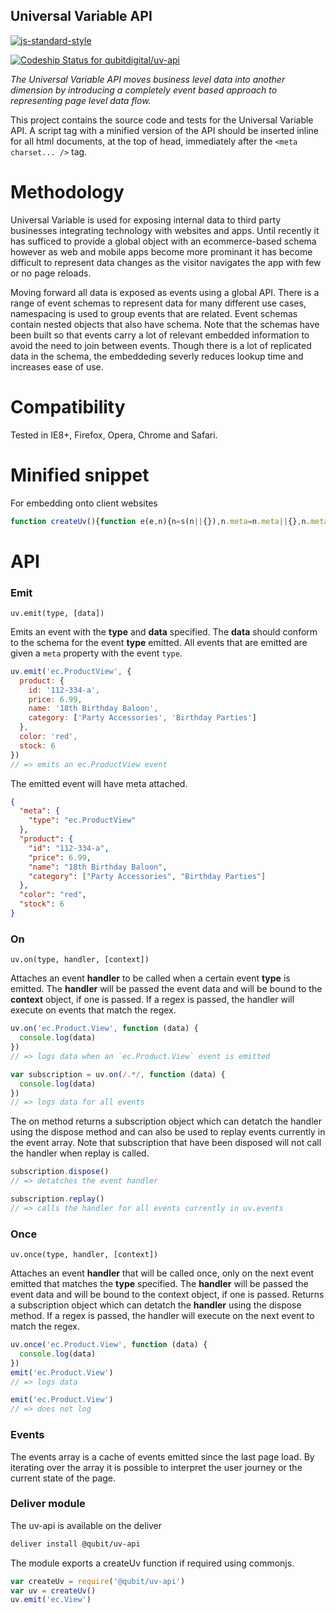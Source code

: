 <!--
  This file was generated by 'make-readme.js', edit README.tmpl.md and run 'make build' instead
-->
Universal Variable API
----------------------

[![js-standard-style](https://cdn.rawgit.com/feross/standard/master/badge.svg)](https://github.com/feross/standard)

[ ![Codeship Status for qubitdigital/uv-api](https://codeship.com/projects/f8884a40-8ad8-0132-dedc-76c1126cf0b3/status?branch=master)](https://codeship.com/projects/60163)



_The Universal Variable API moves business level data into another dimension by introducing a completely event based approach to representing page level data flow._

This project contains the source code and tests for the Universal Variable API. A script tag with a minified version of the API should be inserted inline for all html documents, at the top of head, immediately after the `<meta charset... />` tag.

Methodology
===========

Universal Variable is used for exposing internal data to third party businesses integrating technology with websites and apps. Until recently it has sufficed to provide a global object with an ecommerce-based schema however as web and mobile apps become more prominant it has become difficult to represent data changes as the visitor navigates the app with few or no page reloads.


Moving forward all data is exposed as events using a global API. There is a range of event schemas to represent data for many different use cases, namespacing is used to group events that are related. Event schemas contain nested objects that also have schema. Note that the schemas have been built so that events carry a lot of relevant embedded information to avoid the need to join between events. Though there is a lot of replicated data in the schema, the embeddeding severly reduces lookup time and increases ease of use.

Compatibility
=============

Tested in IE8+, Firefox, Opera, Chrome and Safari.

Minified snippet
===

For embedding onto client websites

```js
function createUv(){function e(e,n){n=s(n||{}),n.meta=n.meta||{},n.meta.type=e,u.push(n),1===u.length&&t(u[0]),a.listeners=c(a.listeners,function(e){return!e.disposed})}function t(e){a.events.push(e),o(a.listeners,function(t){if(!t.disposed&&i(t.type,e.meta.type))try{t.callback.call(t.context,e)}catch(e){console&&console.error&&console.error("Error emitting UV event",e.stack)}}),u.shift(),u.length>0&&t(u[0])}function n(e,t,n){function r(){return o(a.events,function(r){c.disposed||i(e,r.meta.type)&&t.call(n,r)}),u}function s(){return c.disposed=!0,u}var c={type:e,callback:t,disposed:!1,context:n||window};a.listeners.push(c);var u={replay:r,dispose:s};return u}function r(e,t,n){var r=a.on(e,function(){t.apply(n||window,arguments),r.dispose()});return r}function o(e,t){for(var n=e.length,r=0;r<n;r++)t(e[r],r)}function s(e){var t={};for(var n in e)e.hasOwnProperty(n)&&(t[n]=e[n]);return t}function i(e,t){return"string"==typeof e?e===t:e.test(t)}function c(e,t){for(var n=e.length,r=[],o=0;o<n;o++)t(e[o])&&r.push(e[o]);return r}var u=[],a={emit:e,on:n,once:r,events:[],listeners:[]};return a}"object"==typeof module&&module.exports?module.exports=createUv:window&&(window.uv=createUv());
```

API
===

### Emit

`uv.emit(type, [data])`

Emits an event with the __type__ and __data__ specified. The __data__ should conform to the schema for the event __type__ emitted. All events that are emitted are given a `meta` property with the event `type`.

```js
uv.emit('ec.ProductView', {
  product: {
    id: '112-334-a',
    price: 6.99,
    name: '18th Birthday Baloon',
    category: ['Party Accessories', 'Birthday Parties']
  },
  color: 'red',
  stock: 6
})
// => emits an ec.ProductView event
```

The emitted event will have meta attached.

```json
{
  "meta": {
    "type": "ec.ProductView"
  },
  "product": {
    "id": "112-334-a",
    "price": 6.99,
    "name": "18th Birthday Baloon",
    "category": ["Party Accessories", "Birthday Parties"]
  },
  "color": "red",
  "stock": 6
}
```


### On

`uv.on(type, handler, [context])`

Attaches an event __handler__ to be called when a certain event __type__ is emitted. The __handler__ will be passed the event data and will be bound to the __context__ object, if one is passed. If a regex is passed, the handler will execute on events that match the regex.

```js
uv.on('ec.Product.View', function (data) {
  console.log(data)
})
// => logs data when an `ec.Product.View` event is emitted

var subscription = uv.on(/.*/, function (data) {
  console.log(data)
})
// => logs data for all events
```

The on method returns a subscription object which can detatch the handler using the dispose method and can also be used to replay events currently in the event array. Note that subscription that have been disposed will not call the handler when replay is called.

```js
subscription.dispose()
// => detatches the event handler

subscription.replay()
// => calls the handler for all events currently in uv.events
```


### Once

`uv.once(type, handler, [context])`

Attaches an event __handler__ that will be called once, only on the next event emitted that matches the __type__ specified. The __handler__ will be passed the event data and will be bound to the context object, if one is passed. Returns a subscription object which can detatch the __handler__ using the dispose method. If a regex is passed, the handler will execute on the next event to match the regex.


```js
uv.once('ec.Product.View', function (data) {
  console.log(data)
})
emit('ec.Product.View')
// => logs data

emit('ec.Product.View')
// => does not log
```

### Events

The events array is a cache of events emitted since the last page load. By iterating over the array it is possible to interpret the user journey or the current state of the page.

### Deliver module

The uv-api is available on the deliver

```bash
deliver install @qubit/uv-api
```

The module exports a createUv function if required using commonjs.

```js
var createUv = require('@qubit/uv-api')
var uv = createUv()
uv.emit('ec.View')
```
